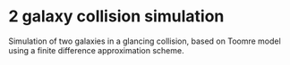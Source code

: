 # 2 galaxy collision simulation
Simulation of two galaxies in a glancing collision, based on Toomre model using a finite difference approximation scheme.
